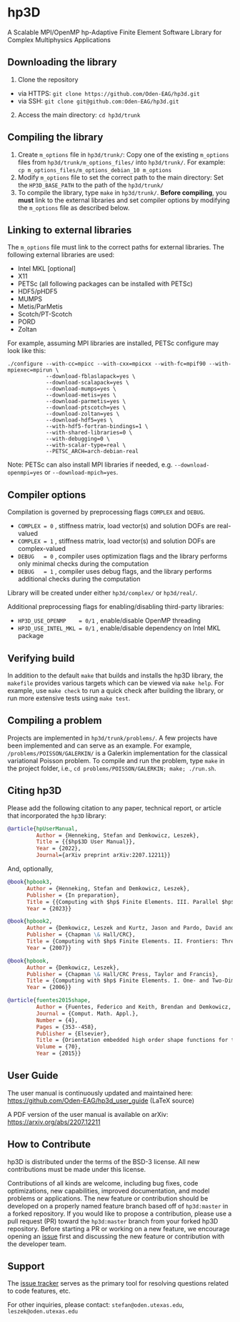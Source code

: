 # hp3D
A Scalable MPI/OpenMP hp-Adaptive Finite Element Software Library
for Complex Multiphysics Applications

## Downloading the library
1. Clone the repository
- via HTTPS: `git clone https://github.com/Oden-EAG/hp3d.git`
- via SSH: `git clone git@github.com:Oden-EAG/hp3d.git`
2. Access the main directory: `cd hp3d/trunk`

## Compiling the library
1. Create `m_options` file in `hp3d/trunk/`:
Copy one of the existing `m_options` files from `hp3d/trunk/m_options_files/` into `hp3d/trunk/`.
For example: `cp m_options_files/m_options_debian_10 m_options`
2. Modify `m_options` file to set the correct path to the main directory:
Set the `HP3D_BASE_PATH` to the path of the `hp3d/trunk/`
3. To compile the library, type `make` in `hp3d/trunk/`. **Before compiling**, you **must** link to the external libraries and set compiler options by modifying the `m_options` file as described below.

## Linking to external libraries
The `m_options` file must link to the correct paths for external libraries. The following external libraries are used:
- Intel MKL [optional]
- X11
- PETSc (all following packages can be installed with PETSc)
- HDF5/pHDF5
- MUMPS
- Metis/ParMetis
- Scotch/PT-Scotch
- PORD
- Zoltan

For example, assuming MPI libraries are installed,
PETSc configure may look like this:
```
./configure --with-cc=mpicc --with-cxx=mpicxx --with-fc=mpif90 --with-mpiexec=mpirun \
            --download-fblaslapack=yes \
            --download-scalapack=yes \
            --download-mumps=yes \
            --download-metis=yes \
            --download-parmetis=yes \
            --download-ptscotch=yes \
            --download-zoltan=yes \
            --download-hdf5=yes \
            --with-hdf5-fortran-bindings=1 \
            --with-shared-libraries=0 \
            --with-debugging=0 \
            --with-scalar-type=real \
            --PETSC_ARCH=arch-debian-real
```
Note: PETSc can also install MPI libraries if needed,
e.g. `--download-openmpi=yes` or `--download-mpich=yes`.

## Compiler options
Compilation is governed by preprocessing flags `COMPLEX` and `DEBUG`.
- `COMPLEX = 0` , stiffness matrix, load vector(s) and solution DOFs are real-valued
- `COMPLEX = 1` , stiffness matrix, load vector(s) and solution DOFs are complex-valued
- `DEBUG   = 0` , compiler uses optimization flags and the library performs only minimal checks during the computation
- `DEBUG   = 1` , compiler uses debug flags, and the library performs additional checks during the computation

Library will be created under either `hp3d/complex/` or `hp3d/real/`.

Additional preprocessing flags for enabling/disabling third-party libraries:
- `HP3D_USE_OPENMP    = 0/1` , enable/disable OpenMP threading
- `HP3D_USE_INTEL_MKL = 0/1` , enable/disable dependency on Intel MKL package

## Verifying build
In addition to the default `make` that builds and installs the hp3D library, the `makefile` provides various targets which can be viewed via `make help`. For example, use `make check` to run a quick check after building the library, or run more extensive tests using `make test`.

## Compiling a problem
Projects are implemented in `hp3d/trunk/problems/`. A few projects have been implemented and can serve as an example. For example, `/problems/POISSON/GALERKIN/` is a Galerkin implementation for the classical variational Poisson problem. To compile and run the problem, type `make`  in the project folder, i.e., `cd problems/POISSON/GALERKIN; make; ./run.sh`.

## Citing hp3D
Please add the following citation to any paper, technical report, or article that incorporated the `hp3D` library:
```bibtex
@article{hpUserManual,
         Author = {Henneking, Stefan and Demkowicz, Leszek},
         Title = {{$hp$3D User Manual}},
         Year = {2022},
         Journal={arXiv preprint arXiv:2207.12211}}
```
And, optionally,
```bibtex
@book{hpbook3,
      Author = {Henneking, Stefan and Demkowicz, Leszek},
      Publisher = {In preparation},
      Title = {{Computing with $hp$ Finite Elements. III. Parallel $hp$3D Code}},
      Year = {2023}}
```
```bibtex
@book{hpbook2,
      Author = {Demkowicz, Leszek and Kurtz, Jason and Pardo, David and Paszy\'{n}ski, Maciej and Rachowicz, Waldemar and Zdunek, Adam},
      Publisher = {Chapman \& Hall/CRC},
      Title = {Computing with $hp$ Finite Elements. II. Frontiers: Three-Dimensional Elliptic and Maxwell Problems with Applications},
      Year = {2007}}
```
```bibtex
@book{hpbook,
      Author = {Demkowicz, Leszek},
      Publisher = {Chapman \& Hall/CRC Press, Taylor and Francis},
      Title = {Computing with $hp$ Finite Elements. I. One- and Two-Dimensional Elliptic and Maxwell Problems},
      Year = {2006}}
```
```bibtex
@article{fuentes2015shape,
         Author = {Fuentes, Federico and Keith, Brendan and Demkowicz, Leszek and Nagaraj, Sriram},
         Journal = {Comput. Math. Appl.},
         Number = {4},
         Pages = {353--458},
         Publisher = {Elsevier},
         Title = {Orientation embedded high order shape functions for the exact sequence elements of all shapes},
         Volume = {70},
         Year = {2015}}
```

## User Guide
The user manual is continuously updated and maintained here:
https://github.com/Oden-EAG/hp3d_user_guide (LaTeX source)

A PDF version of the user manual is available on arXiv: https://arxiv.org/abs/2207.12211

## How to Contribute
hp3D is distributed under the terms of the BSD-3 license. All new contributions must be made under this license.

Contributions of all kinds are welcome, including bug fixes, code optimizations, new capabilities, improved documentation, and model problems or applications. The new feature or contribution should be developed on a properly named feature branch based off of `hp3d:master` in a forked repository. If you would like to propose a contribution, please use a pull request (PR) toward the `hp3d:master` branch from your forked hp3D repository. Before starting a PR or working on a new feature, we encourage opening an [issue](https://github.com/Oden-EAG/hp3d/issues) first and discussing the new feature or contribution with the developer team.

## Support
The [issue tracker](https://github.com/Oden-EAG/hp3d/issues) serves as the primary tool for resolving questions related to code features, etc.

For other inquiries, please contact:
``stefan@oden.utexas.edu``, ``leszek@oden.utexas.edu``
